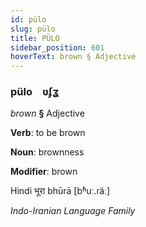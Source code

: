 ```yaml
---
id: pülo
slug: pülo
title: PÜLO
sidebar_position: 601
hoverText: brown § Adjective
---
```


### pülo&emsp;<span kind="abugida">ʋʄʓ</span>

*brown* **§** Adjective

**Verb**: to be brown

**Noun**: brownness

**Modifier**: brown

Hindi भूरा bhūrā [bʱuː.ɾäː]

*Indo-Iranian Language Family*
